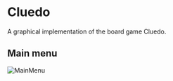 # Cluedo
A graphical implementation of the board game Cluedo.


## Main menu

![MainMenu](Cluedo/screenshots/mainmenu/png)
